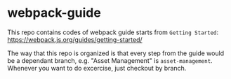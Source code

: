 # webpack-guide
This repo contains codes of webpack guide starts from `Getting Started`: https://webpack.js.org/guides/getting-started/

The way that this repo is organized is that every step from the guide would be a dependant branch, e.g. "Asset Management" is `asset-management`. Whenever you want to do excercise, just checkout by branch.

